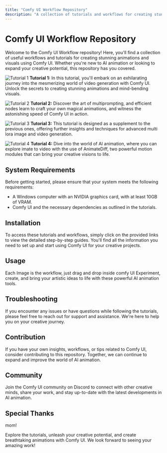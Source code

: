 ```yaml
---
title: "Comfy UI Workflow Repository"
description: "A collection of tutorials and workflows for creating stunning animations with Comfy UI."
---
```


# Comfy UI Workflow Repository

Welcome to the Comfy UI Workflow repository! Here, you'll find a collection of useful workflows and tutorials for creating stunning animations and visuals using Comfy UI. Whether you're new to AI animation or looking to expand your creative potential, this repository has you covered.

![Tutorial 1](https://github.com/camaerart/ComfyUI-Usefull-Workfrows/blob/main/Workflow-Tutorial1.png)
**Tutorial 1:** In this tutorial, you'll embark on an exhilarating journey into the mesmerizing world of video generation with Comfy UI. Unlock the secrets to creating stunning animations and mind-bending visuals.

![Tutorial 2](https://github.com/camaerart/ComfyUI-Usefull-Workfrows/blob/main/ComfyUI_00005_.png)
**Tutorial 2:** Discover the art of multiprompting, and efficient nodes  learn to craft your own magical animations, and witness the astonishing speed of Comfy UI in action.

![Tutorial 3](https://github.com/camaerart/ComfyUI-Usefull-Workfrows/blob/main/animate%20diff%20hoodie%20tutorial.png)
**Tutorial 3:** This tutorial is designed as a supplement to the previous ones, offering further insights and techniques for advanced multi lora image and video generation.

![Tutorial 4](https://github.com/camaerart/ComfyUI-Usefull-Workfrows/blob/main/robotic%20girl2410.png )
**Tutorial 4:** Dive into the world of AI animation, where you can explore imate to video with the use of  AnimateDiff, two powerful motion modules that can bring your creative visions to life.

## System Requirements

Before getting started, please ensure that your system meets the following requirements:
- A Windows computer with an NVIDIA graphics card, with at least 10GB of VRAM.
- Comfy UI and the necessary dependencies as outlined in the tutorials.

## Installation

To access these tutorials and workflows, simply click on the provided links to view the detailed step-by-step guides. You'll find all the information you need to set up and start using Comfy UI for your creative projects.

## Usage

Each Image is the workflow, just drag and drop inside comfy UI Experiment, create, and bring your artistic ideas to life with these powerful AI animation tools.

## Troubleshooting

If you encounter any issues or have questions while following the tutorials, please feel free to reach out for support and assistance. We're here to help you on your creative journey.

## Contribution

If you have your own insights, workflows, or tips related to Comfy UI, consider contributing to this repository. Together, we can continue to expand and improve the world of AI animation.

## Community

Join the Comfy UI community on Discord to connect with other creative minds, share your work, and stay up-to-date with the latest developments in AI animation.



## Special Thanks

mom! 

Explore the tutorials, unleash your creative potential, and create breathtaking animations with Comfy UI. We look forward to seeing your amazing work!
